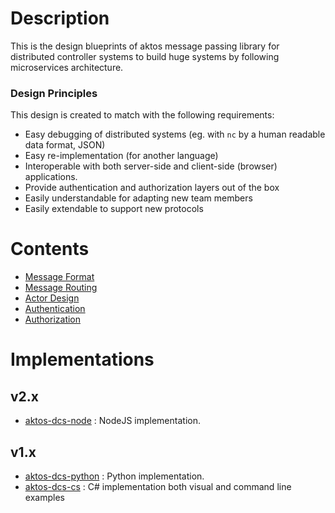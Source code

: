 # Description

This is the design blueprints of aktos message passing library for distributed controller systems to build huge systems by following microservices architecture.

### Design Principles

This design is created to match with the following requirements: 

* Easy debugging of distributed systems (eg. with `nc` by a human readable data format, JSON)
* Easy re-implementation (for another language)
* Interoperable with both server-side and client-side (browser) applications. 
* Provide authentication and authorization layers out of the box
* Easily understandable for adapting new team members 
* Easily extendable to support new protocols

# Contents

* [Message Format](./message-format.md)
* [Message Routing](./message-routing.md)
* [Actor Design](./actor-design.md)
* [Authentication](./authentication.md)
* [Authorization](./authorization.md)


# Implementations

## v2.x

* [aktos-dcs-node](https://github.com/aktos-io/aktos-dcs-node) : NodeJS implementation. 

## v1.x

* [aktos-dcs-python](https://github.com/aktos-io/aktos-dcs-python) : Python implementation.
* [aktos-dcs-cs](https://github.com/aktos-io/aktos-dcs-cs) : C# implementation both visual and command line examples 
